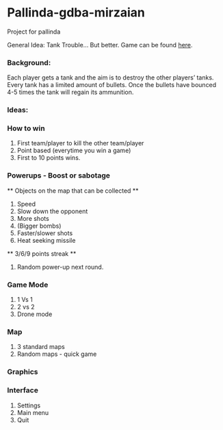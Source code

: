# Pallinda-gdba-mirzaian
Project for pallinda

General Idea: Tank Trouble... But better. Game can be found [here](https://tanktrouble.com/).

### Background:
Each player gets a tank and the aim is to destroy the other players’ tanks. Every tank has a limited amount of bullets. Once the bullets have bounced 4-5 times the tank will regain its ammunition.

### Ideas:

### How to win
1. First team/player to kill the other team/player
2. Point based (everytime you win a game)
3. First to 10 points wins.

### Powerups - Boost or sabotage

** Objects on the map that can be collected **

1. Speed
2. Slow down the opponent
3. More shots
4. (Bigger bombs)
5. Faster/slower shots
6. Heat seeking missile

** 3/6/9 points streak **

1. Random power-up next round.

### Game Mode
1. 1 Vs 1
2. 2 vs 2
3. Drone mode

### Map
1. 3 standard maps
2. Random maps - quick game


### Graphics

### Interface
1. Settings
2. Main menu
3. Quit
